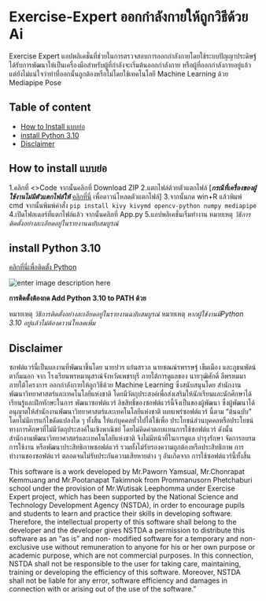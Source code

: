 # Exercise-Expert ออกกำลังกายให้ถูกวิธีด้วย Ai

Exercise Expert แอปพลิเคชั่นที่ช่วยในการตรวจสอบการออกกำลังกายโดยใช้ระบบปัญญาประดิษฐ์ได้รับการพัฒนาให้เป็นเครื่องมือสำหรับผู้ที่กำลังจะเริ่มต้นออกกำลังกาย หรือผู้ที่ออกกำลังกายอยู่แล้วแต่ยังไม่แน่ใจว่าท่าที่ออกนั้นถูกต้องหรือไม่โดยใช้เทคโนโลยี Machine Learning ด้วย Mediapipe Pose



## Table of content

 - [How to Install แบบย่อ](##%20How%20to%20install%20Exercise%20Expert)
 - [install Python 3.10](##%20install%20Python%203.10)
 - [Disclaimer](##%20Disclaimer)

## How to install แบบย่อ
1.คลิกที่ <>Code จากนั้นคลิกที่ Download ZIP 
2.แตกไฟล์ด้วยตัวแตกไฟล์ [***กรณีที่เครื่องของผู้ใช้งานไม่มีตัวแตกไฟล์ให้*** [คลิกที่นี่](https://www.win-rar.com/start.html?&L=0) เพื่อดาวน์โหลดตัวแตกไฟล์]
3.จากนั้นกด win+R แล้วพิมพ์ cmd จากนั้นพิมพ์คำสั่ง `pip install kivy kivymd opencv-python numpy mediapipe`
4.เปิดโฟลเดอร์ที่แตกไฟล์แล้ว จากนั้นคลิกที่ App.py
5.แอปพลิเคชั่นเริ่มทำงาน
หมายเหตุ *วิธีการติดตั้งอย่างละเอียดอยู่ในรายงานฉบับสมบูรณ์*

## install Python 3.10

[คลิกที่นี่เพื่อติดตั้ง Python](https://www.python.org/ftp/python/3.10.10/python-3.10.10-amd64.exe) 

![enter image description here](https://miro.medium.com/max/1358/1*w9YqvkFsh9uwaUKpCf1gAg.jpeg)

**การติดตั้งต้องกด Add Python 3.10 to PATH ด้วย**

หมายเหตุ *วิธีการติดตั้งอย่างละเอียดอยู่ในรายงานฉบับสมบูรณ์*
หมายเหตุ *หากผู้ใช้งานมีPython 3.10 อยู่แล้วไม่ต้องดาวน์โหลดเพิ่ม*
## Disclaimer

ซอฟต์แวร์นี้เป็นผลงานที่พัฒนาขึ้นโดย  นายปวร  แย้มสรวล  นายชณณ์รพรรษฐ์  เข็มเมือง  และภูธนพัตน์  ตากิ่มนอก  จาก  โรงเรียนพรหมานุสรณ์จังหวัดเพชรบุรี  ภายใต้การดูแลของ  นายวุฒิศักดิ์  ลีพรหมมา  ภายใต้โครงการ  ออกกำลังกายให้ถูกวิธีด้วย  Machine  Learning  ซึ่งสนับสนุนโดย  สำนักงานพัฒนาวิทยาศาสตร์และเทคโนโลยีแห่งชาติ โดยมีวัตถุประสงค์เพื่อส่งเสริมให้นักเรียนและนักศึกษาได้เรียนรู้และฝึกทักษะในการ พัฒนาซอฟต์แวร์  ลิขสิทธิ์ของซอฟต์แวร์นี้จึงเป็นของผู้พัฒนา  ซึ่งผู้พัฒนาได้  อนุญาตให้สำนักงานพัฒนาวิทยาศาสตร์และเทคโนโลยีแห่งชาติ  เผยแพร่ซอฟต์แวร์  นี้ตาม “ต้นฉบับ” โดยไม่มีการแก้ไขดัดแปลงใด ๆ ทั้งสิ้น  ให้แก่บุคคลทั่วไปได้ใช้เพื่อ ประโยชน์ส่วนบุคคลหรือประโยชน์ทางการศึกษาที่ไม่มีวัตถุประสงค์ในเชิงพาณิชย์ โดยไม่คิดค่าตอบแทนการใช้ซอฟต์แวร์  ดังนั้น  สำนักงานพัฒนาวิทยาศาสตร์และเทคโนโลยีแห่งชาติ  จึงไม่มีหน้าที่ในการดูแล  บำรุงรักษา  จัดการอบรมการใช้งาน  หรือพัฒนาประสิทธิภาพซอฟต์แวร์  รวมทั้งไม่รับรองความถูกต้องหรือประสิทธิภาพ  การทำงานของซอฟต์แวร์  ตลอดจนไม่รับประกันความเสียหายต่าง ๆ อันเกิดจาก  การใช้ซอฟต์แวร์นี้ทั้งสิ้น

This software is a work developed by Mr.Paworn  Yamsual, Mr.Chonrapat  Kemmuang and Mr.Pootanapat  Takimnok  from  Prommanusorn Phetchaburi school under the provision of Mr.Wutisak  Leephomma  under Exercise Expert project, which has been supported by the National Science and Technology Development Agency (NSTDA), in order to encourage pupils and students to learn and practice their skills in developing software. Therefore, the intellectual property of this software shall belong to the developer and the developer gives NSTDA a permission to distribute this software as an “as is” and non- modified software for a temporary and non-exclusive use without remuneration to anyone for his or her own purpose or academic purpose, which are not commercial purposes. In this connection, NSTDA shall not be responsible to the user for taking care, maintaining, training or developing the efficiency of this software. Moreover, NSTDA shall not be liable for any error, software efficiency and damages in connection with or arising out of the use of the software.”
